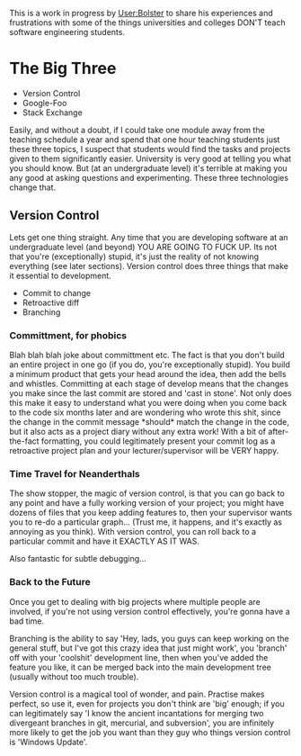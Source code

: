 This is a work in progress by <User:Bolster> to share his experiences and frustrations with some of the things universities and colleges DON'T teach software engineering students.

The Big Three
=============

-   Version Control
-   Google-Foo
-   Stack Exchange

Easily, and without a doubt, if I could take one module away from the teaching schedule a year and spend that one hour teaching students just these three topics, I suspect that students would find the tasks and projects given to them significantly easier. University is very good at telling you what you should know. But (at an undergraduate level) it's terrible at making you any good at asking questions and experimenting. These three technologies change that.

Version Control
---------------

Lets get one thing straight. Any time that you are developing software at an undergraduate level (and beyond) YOU ARE GOING TO FUCK UP. Its not that you're (exceptionally) stupid, it's just the reality of not knowing everything (see later sections). Version control does three things that make it essential to development.

-   Commit to change
-   Retroactive diff
-   Branching

### Committment, for phobics

Blah blah blah joke about committment etc. The fact is that you don't build an entire project in one go (if you do, you're exceptionally stupid). You build a minimum product that gets your head around the idea, then add the bells and whistles. Committing at each stage of develop means that the changes you make since the last commit are stored and 'cast in stone'. Not only does this make it easy to understand what you were doing when you come back to the code six months later and are wondering who wrote this shit, since the change in the commit message \*should\* match the change in the code, but it also acts as a project diary without any extra work! With a bit of after-the-fact formatting, you could legitimately present your commit log as a retroactive project plan and your lecturer/supervisor will be VERY happy.

### Time Travel for Neanderthals

The show stopper, the magic of version control, is that you can go back to any point and have a fully working version of your project; you might have dozens of files that you keep adding features to, then your supervisor wants you to re-do a particular graph... (Trust me, it happens, and it's exactly as annoying as you think). With version control, you can roll back to a particular commit and have it EXACTLY AS IT WAS.

Also fantastic for subtle debugging...

### Back to the Future

Once you get to dealing with big projects where multiple people are involved, if you're not using version control effectively, you're gonna have a bad time.

Branching is the ability to say 'Hey, lads, you guys can keep working on the general stuff, but I've got this crazy idea that just might work', you 'branch' off with your 'coolshit' development line, then when you've added the feature you like, it can be merged back into the main development tree (usually without too much trouble).

Version control is a magical tool of wonder, and pain. Practise makes perfect, so use it, even for projects you don't think are 'big' enough; if you can legitimately say 'I know the ancient incantations for merging two divergeant branches in git, mercurial, and subversion', you are infinitely more likely to get the job you want than they guy who things version control is 'Windows Update'.

